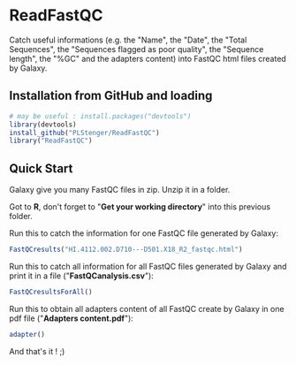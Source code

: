 # ReadFastQC
Catch useful informations (e.g. the "Name", the "Date", the "Total Sequences", the "Sequences flagged as poor quality",  the "Sequence length", the "%GC" and the adapters content) into FastQC html files created by Galaxy.

Installation from GitHub and loading
------------------------------------

``` r
# may be useful : install.packages("devtools")
library(devtools)
install_github("PLStenger/ReadFastQC")
library("ReadFastQC")
```

Quick Start
-----------

Galaxy give you many FastQC files in zip.
Unzip it in a folder.

Got to **R**, don't forget to "**Get your working directory**" into this previous folder.

Run this to catch the information for one FastQC file generated by Galaxy:

``` r
FastQCresults("HI.4112.002.D710---D501.X18_R2_fastqc.html")
```

Run this to catch all information for all FastQC files generated by Galaxy and print it in a file ("**FastQCanalysis.csv**"):
``` r
FastQCresultsForAll()
```
Run this to obtain all adapters content of all FastQC create by Galaxy in one pdf file ("**Adapters content.pdf**"):

``` r
adapter()
```

And that's it ! ;)
